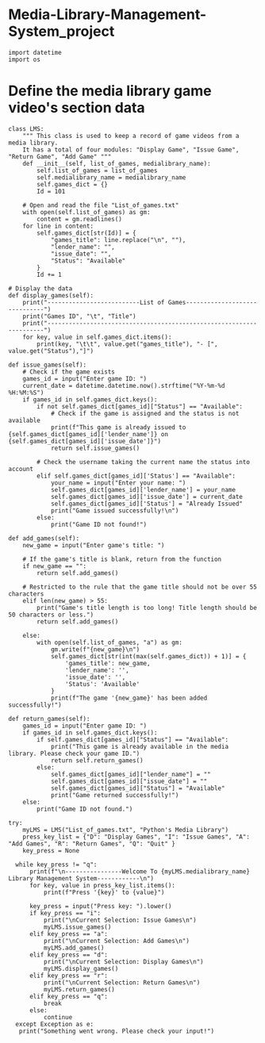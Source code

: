 # Media-Library-Management-System_project

    import datetime
    import os

# Define the media library game video's section data
    class LMS:
        """ This class is used to keep a record of game videos from a media library.
        It has a total of four modules: "Display Game", "Issue Game", "Return Game", "Add Game" """
        def __init__(self, list_of_games, medialibrary_name):
            self.list_of_games = list_of_games
            self.medialibrary_name = medialibrary_name
            self.games_dict = {}
            Id = 101

        # Open and read the file "List_of_games.txt"
        with open(self.list_of_games) as gm:
            content = gm.readlines()
        for line in content:
            self.games_dict[str(Id)] = {
                "games_title": line.replace("\n", ""),
                "lender_name": "",
                "issue_date": "",
                "Status": "Available"
            }
            Id += 1

    # Display the data
    def display_games(self):
        print("--------------------------List of Games------------------------------")
        print("Games ID", "\t", "Title")
        print("---------------------------------------------------------------------")
        for key, value in self.games_dict.items():
            print(key, "\t\t", value.get("games_title"), "- [", value.get("Status"),"]")

    def issue_games(self):
        # Check if the game exists
        games_id = input("Enter game ID: ")
        current_date = datetime.datetime.now().strftime("%Y-%m-%d %H:%M:%S")
        if games_id in self.games_dict.keys():
            if not self.games_dict[games_id]["Status"] == "Available":
                # Check if the game is assigned and the status is not available
                print(f"This game is already issued to {self.games_dict[games_id]['lender_name']} on {self.games_dict[games_id]['issue_date']}")
                return self.issue_games()

            # Check the username taking the current name the status into account
            elif self.games_dict[games_id]['Status'] == "Available":
                your_name = input("Enter your name: ")
                self.games_dict[games_id]['lender_name'] = your_name
                self.games_dict[games_id]['issue_date'] = current_date
                self.games_dict[games_id]['Status'] = "Already Issued"
                print("Game issued successfully!\n")
            else:
                print("Game ID not found!")

    def add_games(self):
        new_game = input("Enter game's title: ")

        # If the game's title is blank, return from the function
        if new_game == "":
            return self.add_games()

        # Restricted to the rule that the game title should not be over 55 characters
        elif len(new_game) > 55:
            print("Game's title length is too long! Title length should be 50 characters or less.")
            return self.add_games()

        else:
            with open(self.list_of_games, "a") as gm:
                gm.write(f"{new_game}\n")
                self.games_dict[str(int(max(self.games_dict)) + 1)] = {
                    'games_title': new_game,
                    'lender_name': '',
                    'issue_date': '',
                    'Status': 'Available'
                }
                print(f"The game '{new_game}' has been added successfully!")

    def return_games(self):
        games_id = input("Enter game ID: ")
        if games_id in self.games_dict.keys():
            if self.games_dict[games_id]["Status"] == "Available":
                print("This game is already available in the media library. Please check your game ID.")
                return self.return_games()
            else:
                self.games_dict[games_id]["lender_name"] = ""
                self.games_dict[games_id]["issue_date"] = ""
                self.games_dict[games_id]["Status"] = "Available"
                print("Game returned successfully!")
        else:
            print("Game ID not found.")

    try:
        myLMS = LMS("List_of_games.txt", "Python's Media Library")
        press_key_list = {"D": "Display Games", "I": "Issue Games", "A": "Add Games", "R": "Return Games", "Q": "Quit" }
        key_press = None

      while key_press != "q":
          print(f"\n----------------Welcome To {myLMS.medialibrary_name} Library Management System------------\n")
          for key, value in press_key_list.items():
              print(f"Press '{key}' to {value}")

          key_press = input("Press key: ").lower()
          if key_press == "i":
              print("\nCurrent Selection: Issue Games\n")
              myLMS.issue_games()
          elif key_press == "a":
              print("\nCurrent Selection: Add Games\n")
              myLMS.add_games()
          elif key_press == "d":
              print("\nCurrent Selection: Display Games\n")
              myLMS.display_games()
          elif key_press == "r":
              print("\nCurrent Selection: Return Games\n")
              myLMS.return_games()
          elif key_press == "q":
              break
          else:
              continue
      except Exception as e:
       print("Something went wrong. Please check your input!")
